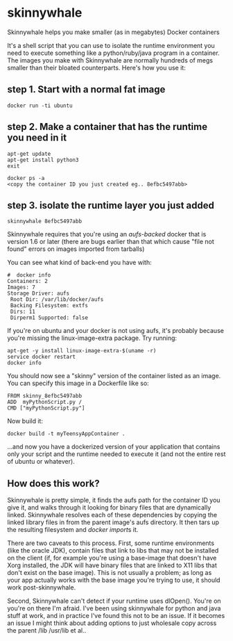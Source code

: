 # skinnywhale
Skinnywhale helps you make smaller (as in megabytes) Docker containers

It's a shell script that you can use to isolate the runtime environment you
need to execute something like a python/ruby/java program in a container. The
images you make with Skinnywhale are normally hundreds of megs smaller than
their bloated counterparts.  Here's how you use it:

## step 1. Start with a normal fat image

``` docker run -ti ubuntu ```

## step 2. Make a container that has the runtime you need in it

``` 
apt-get update
apt-get install python3
exit

docker ps -a
<copy the container ID you just created eg.. 8efbc5497abb>
```

## step 3. isolate the runtime layer you just added

```
skinnywhale 8efbc5497abb
```

Skinnywhale requires that you're using an *aufs-backed* docker that is version
1.6 or later (there are bugs earlier than that which cause "file not found"
errors on images imported from tarballs)

You can see what kind of back-end you have with:

```
#  docker info
Containers: 2
Images: 7
Storage Driver: aufs
 Root Dir: /var/lib/docker/aufs
 Backing Filesystem: extfs
 Dirs: 11
 Dirperm1 Supported: false
```

If you're on ubuntu and your docker is not using aufs, it's probably because
you're missing the linux-image-extra package. Try running: 

```
apt-get -y install linux-image-extra-$(uname -r)
service docker restart
docker info
```

You should now see a "skinny" version of the container listed as an image. You
can specify this image in a Dockerfile like so:

```
FROM skinny_8efbc5497abb
ADD  myPythonScript.py /
CMD ["myPythonScript.py"]
```
Now build it: 

```
docker build -t myTeensyAppContainer .
```
...and now you have a dockerized version of your application that contains only
your script and the runtime needed to execute it (and not the entire rest of
ubuntu or whatever). 

## How does this work?
Skinnywhale is pretty simple, it finds the aufs path for the container ID you
give it, and walks through it looking for binary files that are dynamically
linked. Skinnywhale resolves each of these dependencies by copying the linked
library files in from the parent image's aufs directory. It then tars up the
resulting filesystem and *docker import*s it. 

There are two caveats to this process. First, some runtime environments (like
the oracle JDK), contain files that link to libs that may not be installed on
the client (if, for example you're using a base-image that doesn't have Xorg
installed, the JDK will have binary files that are linked to X11 libs that
don't exist on the base image). This is not usually a problem; as long as your
app actually works with the base image you're trying to use, it should work
post-skinnywhale. 

Second, Skinnywhale can't detect if your runtime uses dlOpen(). You're on
you're on there I'm afraid. I've been using skinnywhale for python and java
stuff at work, and in practice I've found this not to be an issue.  If it
becomes an issue I might think about adding options to just wholesale copy
across the parent /lib /usr/lib et al..
